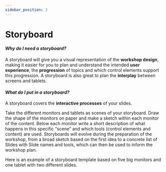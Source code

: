 ```yaml
---
sidebar_position: 2
---
```


# Storyboard

#### *Why do I need a storyboard?*
A storyboard will give you a visual representation of the **workshop design**, making it easier for you to
plan and understand the intended **user experience**, the **progression** of topics and which control elements
support this progression. A storyboard is also great to plan the **interplay** between screens and tablets.

#### *What do I put in a storyboard?*
A storyboard covers the **interactive processes** of your slides.


Take the different monitors and tablets as scenes of your storyboard.
Draw the shape of the monitors on paper and make a sketch within each monitor of the content.
Below each monitor write a short description of what happens in this specific “scene” and which tools
(control elements and content) are used. Storyboards will evolve during the preparation of the workshop,
from a broad sketch based on the first idea to a concrete list of Slides with Slide names and tools,
which can then be used to inform the workshop plan.

Here is an example of a storyboard template based on five big monitors and one tablet with two different slides.